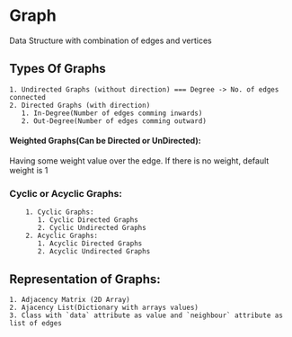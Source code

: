 # Graph
Data Structure with combination of edges and vertices


## Types Of Graphs
    1. Undirected Graphs (without direction) === Degree -> No. of edges connected
    2. Directed Graphs (with direction)
       1. In-Degree(Number of edges comming inwards)
       2. Out-Degree(Number of edges comming outward)


#### Weighted Graphs(Can be Directed or UnDirected):
Having some weight value over the edge. If there is no weight, default weight is 1


### Cyclic or Acyclic Graphs:
        1. Cyclic Graphs:
           1. Cyclic Directed Graphs
           2. Cyclic Undirected Graphs
        2. Acyclic Graphs:
           1. Acyclic Directed Graphs
           2. Acyclic Undirected Graphs

## Representation of Graphs:
    1. Adjacency Matrix (2D Array)
    2. Ajacency List(Dictionary with arrays values)
    3. Class with `data` attribute as value and `neighbour` attribute as list of edges
   